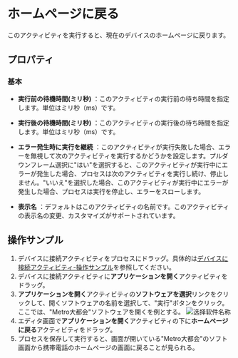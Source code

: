 # ホームページに戻る
このアクティビティを実行すると、現在のデバイスのホームページに戻ります。

## プロパティ

### 基本
- **実行前の待機時間(ミリ秒)** ：このアクティビティの実行前の待ち時間を指定します。単位はミリ秒（ms）です。
- **実行後の待機時間(ミリ秒)** ：このアクティビティの実行後の待ち時間を指定します。単位はミリ秒（ms）です。
- **エラー発生時に実行を継続** ：このアクティビティが実行失敗した場合、エラーを無視して次のアクティビティを実行するかどうかを設定します。プルダウンフレーム選択に"はい"を選択すると、このアクティビティが実行中にエラーが発生した場合、プロセスは次のアクティビティを実行し続け、停止しません。"いいえ"を選択した場合、このアクティビティが実行中にエラーが発生した場合、プロセスは実行を停止し、エラーをスローします。

- **表示名** ：デフォルトはこのアクティビティの名前です。このアクティビティの表示名の変更、カスタマイズがサポートされています。

## 操作サンプル

1. デバイスに接続アクティビティをプロセスにドラッグ。具体的は[デバイスに接続アクティビティ-操作サンプル](./MobileConnect.md)を参照してください。
2. デバイスに接続アクティビティに**アプリケーションを開く**アクティビティをドラッグ。
3. **アプリケーションを開く**アクティビティの**ソフトウェアを選択**リンクをクリックして、開くソフトウェアの名前を選択して、"実行"ボタンをクリック。ここでは、"Metro大都会"ソフトウェアを開くを例とする。
   ![选择软件名称](https://docimages.blob.core.chinacloudapi.cn/images/Activities/openapp20201222.png)
4. エディタ画面で**アプリケーションを開く**アクティビティの下に**ホームページに戻る**アクティビティをドラッグ。
5. プロセスを保存して実行すると、画面が開いている"Metro大都会"のソフト画面から携帯電話のホームページの画面に戻ることが見られる。